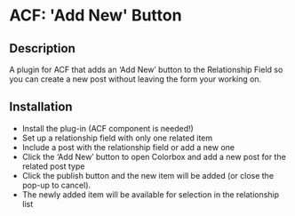 # ACF: 'Add New' Button

## Description

A plugin for ACF that adds an ‘Add New’ button to the Relationship Field so you can create a new post without leaving the form your working on.

## Installation

* Install the plug-in (ACF component is needed!)
* Set up a relationship field with only one related item
* Include a post with the relationship field or add a new one
* Click the ‘Add New’ button to open Colorbox and add a new post for the related post type
* Click the publish button and the new item will be added (or close the pop-up to cancel).
* The newly added item will be available for selection in the relationship list
